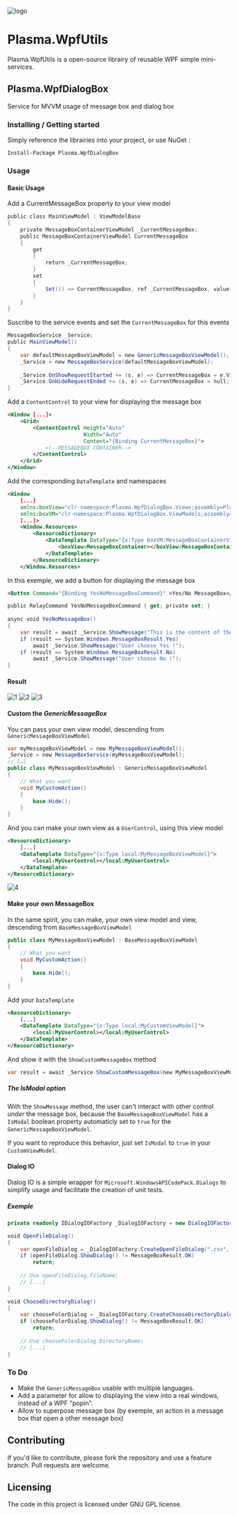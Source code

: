  ![logo](ReadMeFiles\logo.png)

# Plasma.WpfUtils

Plasma.WpfUtils is a open-source librairy of reusable WPF simple mini-services.

## Plasma.WpfDialogBox

Service for MVVM usage of message box and dialog box

### Installing / Getting started

Simply reference the librairies into your project, or use NuGet :

```shell
Install-Package Plasma.WpfDialogBox
```

### Usage

#### Basic Usage

Add a CurrentMessageBox property to your view model

```c#
public class MainViewModel : ViewModelBase
{
    private MessageBoxContainerViewModel _CurrentMessageBox;
    public MessageBoxContainerViewModel CurrentMessageBox
    {
        get
        {
            return _CurrentMessageBox;
        }
        set
        {
            Set(() => CurrentMessageBox, ref _CurrentMessageBox, value);
        }
    }
}
```

Suscribe to the service events and set the `CurrentMessageBox` for this events

```c#
MessageBoxService _Service;
public MainViewModel()
{
    var defaultMessageBoxViewModel = new GenericMessageBoxViewModel();
    _Service = new MessageBoxService(defaultMessageBoxViewModel);
 
    _Service.OnShowRequestStarted += (s, e) => CurrentMessageBox = e.ViewModel;
    _Service.OnHideRequestEnded += (s, e) => CurrentMessageBox = null;
}
```

Add a `ContentControl` to your view for displaying the message box

```xml
<Window [...]>
    <Grid>
        <ContentControl Height="Auto" 
                        Width="Auto"
                        Content="{Binding CurrentMessageBox}">
            <!--MESSAGEBOX CONTAINER-->
        </ContentControl>
    </Grid>
</Window>
```

Add the corresponding `DataTemplate` and namespaces

```xml
<Window 
	[...]
    xmlns:boxView="clr-namespace:Plasma.WpfDialogBox.Views;assembly=Plasma.WpfDialogBox"
    xmlns:boxVM="clr-namespace:Plasma.WpfDialogBox.ViewModels;assembly=Plasma.WpfDialogBox"
    [...]>
    <Window.Resources>
        <ResourceDictionary>
            <DataTemplate DataType="{x:Type boxVM:MessageBoxContainerViewModel}">
                <boxView:MessageBoxContainer></boxView:MessageBoxContainer>
            </DataTemplate>
        </ResourceDictionary>
    </Window.Resources>
```

In this exemple, we add a button for displaying the message box 

```xml
<Button Command="{Binding YesNoMessageBoxCommand}" >Yes/No MessageBox</Button>
```

```c#
public RelayCommand YesNoMessageBoxCommand { get; private set; }
 
async void YesNoMessageBox()
{
    var result = await _Service.ShowMessage("This is the content of the message box", "This is the title", System.Windows.MessageBoxButton.YesNo);
    if (result == System.Windows.MessageBoxResult.Yes)
        await _Service.ShowMessage("User choose Yes !");
    if (result == System.Windows.MessageBoxResult.No)
        await _Service.ShowMessage("User choose No !");
}
```

#### Result

 ![1](ReadMeFiles\1.png) ![2](ReadMeFiles\2.png) ![3](ReadMeFiles\3.png)

#### Custom the *GenericMessageBox*

You can pass your own view model, descending from `GenericMessageBoxViewModel`

```c#
var myMessageBoxViewModel = new MyMessageBoxViewModel();
_Service = new MessageBoxService(myMessageBoxViewModel);
// […]
public class MyMessageBoxViewModel : GenericMessageBoxViewModel
{
    // What you want
    void MyCustomAction()
	{
    	base.Hide();
	}
}
```
And you can make your own view as a `UserControl`, using this view model

```xml
<ResourceDictionary>
  	[...]
    <DataTemplate DataType="{x:Type local:MyMessageBoxViewModel}">
        <local:MyUserControl></local:MyUserControl>
    </DataTemplate>
</ResourceDictionary>
```

 ![4](ReadMeFiles\4.png)

#### Make your own MessageBox

In the same spirit, you can make, your own view model and view, descending from `BaseMessageBoxViewModel`

```c#
public class MyMessageBoxViewModel : BaseMessageBoxViewModel
{
    // What you want
  	void MyCustomAction()
	{
    	base.Hide();
	}
}
```
Add your `DataTemplate`
```xml
<ResourceDictionary>
  	[...]
    <DataTemplate DataType="{x:Type local:MyCustomViewModel}">
        <local:MyUserControl></local:MyUserControl>
    </DataTemplate>
</ResourceDictionary>
```
And show it with the `ShowCustomMessageBox` method
```c#
var result = await _Service.ShowCustomMessageBox(new MyMessageBoxViewModel { /* What you want */ });
```

##### The *IsModal* option

With the `ShowMessage` method, the user can't interact with other control *under* the message box, because the `BaseMessageBoxViewModel` has a `IsModal` boolean property automaticly set to `true` for the `GenericMessageBoxViewModel`. 

If you want to reproduce this behavior, just set `IsModal` to `true` in your `CustomViewModel`.

#### Dialog IO

Dialog IO is a simple wrapper for `Microsoft.WindowsAPICodePack.Dialogs` to simplify usage and facilitate the creation of unit tests.

##### Exemple

```c#
private readonly IDialogIOFactory _DialogIOFactory = new DialogIOFactory();

void OpenFileDialog()
{
    var openFileDialog = _DialogIOFactory.CreateOpenFileDialog(".csv", "CSV files (.csv)", "*.csv");
    if (openFileDialog.ShowDialog() != MessageBoxResult.OK)
        return;
    
    // Use openFileDialog.FileName;
    // [...]
}

void ChooseDirectoryDialog()
{
    var chooseFolerDialog = _DialogIOFactory.CreateChooseDirectoryDialog();
    if (chooseFolerDialog.ShowDialog() != MessageBoxResult.OK)
        return;
      
    // Use chooseFolerDialog.DirectoryName;
    // [...]
}
```

### To Do

* Make the `GenericMessageBox` usable with multiple languages.
* Add a parameter for allow to displaying the view into a real windows, instead of a WPF "popin".
* Allow to superpose message box (by exemple, an action in a message box that open a other message box)

## Contributing

If you'd like to contribute, please fork the repository and use a feature branch. Pull requests are welcome.

## Licensing

The code in this project is licensed under GNU GPL license.